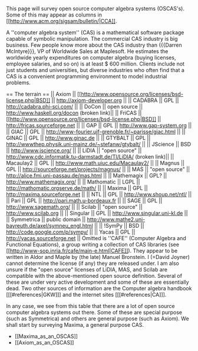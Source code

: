 This page will survey open source computer algebra systems (OSCAS's). Some of this may appear as columns in [[http://www.acm.org/sigsam/bulletin/|CCA]].

A ''computer algebra system'' (CAS) is a mathematical software package capable of symbolic manipulation.  The commercial CAS industry is big business. Few people know more about the CAS industry than {{{Darren McIntyre}}}, VP of Worldwide Sales at Maplesoft. He estimates the worldwide yearly expenditures on computer algebra (buying licenses, employee salaries, and so on) is at least $ 600 million. Clients include not just students and universities, but diverse industries who often find that a CAS is a convenient programming environment to model industrial problems.

== The terrain ==
|| Axiom || [[http://www.opensource.org/licenses/bsd-license.php|BSD]] || http://axiom-developer.org ||
|| CADABRA || GPL || http://cadabra.phi-sci.com/ ||
|| DoCon || open source || http://www.haskell.org/docon (broken link)||
|| FriCAS || [[http://www.opensource.org/licenses/bsd-license.php|BSD]] || http://fricas.sourceforge.net ||
|| GAP || GPL || http://www.gap-system.org ||
|| GIAC || GPL || http://www-fourier.ujf-grenoble.fr/~parisse/giac.html ||
|| GINAC || GPL ||  http://www.ginac.de ||
|| GTYBALT || GPL || http://wwwthep.physik.uni-mainz.de/~stefanw/gtybalt/ ||
|| JScience || BSD || http://www.jscience.org/ ||
|| LiDIA || "open source" || http://www.cdc.informatik.tu-darmstadt.de/TI/LiDIA/ (broken link)||
|| Macaulay2 ||  GPL ||  http://www.math.uiuc.edu/Macaulay2/ ||
|| Magnus ||   GPL ||   http://sourceforge.net/projects/magnus/ ||
|| MAS || "open source" || http://alice.fmi.uni-passau.de/mas.html ||
|| Mathemagix ||  GPL? || http://www.mathemagix.org/ ||
|| Mathomatic ||  LGPL || http://mathomatic.orgserve.de/math/ ||
|| Maxima ||   GPL || http://maxima.sourceforge.net ||
|| NTL ||  GPL || http://www.shoup.net/ntl/ ||
|| Pari || GPL || http://pari.math.u-bordeaux.fr ||
|| SAGE ||  GPL || http://www.sagemath.org/ ||
|| Scilab ||  "open source" || http://www.scilab.org ||
|| Singular ||  GPL || http://www.singular.uni-kl.de ||
|| Symmetrica ||  public domain || http://www.mathe2.uni-bayreuth.de/axel/symneu_engl.html ||
|| !SymPy || BSD || http://code.google.com/p/sympy/ ||
|| Yacas ||   GPL || http://yacas.sourceforge.net ||
Omitted is ''CAFE'' (Computer Algebra and Functional Equations),  a group writing a collection of CAS libraries  (see  [[http://www-sop.inria.fr/cafe/main-e.html|CAFE]]). They appear to be written in Aldor and Maple by (the late) Manuel Bronstein. I (=David Joyner) cannot determine the license (if any)  they are released under. I am also unsure if the  "open source" licenses of LiDIA, MAS, and Scilab are compatible with the above-mentioned open source definition. Several of these are under very active development and some of these are essentially dead. Two other sources of information are the Computer algebra handbook [[[#references|GKW]]] and the internet sites [[[#references|CA]]].

In any case, we see from this table that there are a lot of  open source computer algebra systems out there. Some of these are special purpose (such as Symmetrica) and others are general purpose (such as Axiom). We shall start by surveying Maxima, a general purpose CAS.

 * [[Maxima_as_an_OSCAS]]
 * [[Axiom_as_an_OSCAS]]
